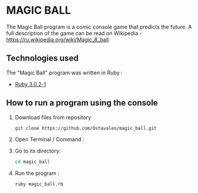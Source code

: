 # MAGIC BALL
The Magic Ball program is a comic console game that predicts the future.
A full description of the game can be read on Wikipedia  - https://ru.wikipedia.org/wiki/Magic_8_ball


## Technologies used

The "Magic Ball" program was written in Ruby :

* [Ruby 3.0.2-1](https://rubyinstaller.org/downloads/)


## How to run a program using the console
1. Download files from repository

   ~~~ sh
   git clone https://github.com/Ostavaleo/magic_ball.git
   ~~~

3. Open Terminal / Command :


4. Go to its directory:

   ~~~ sh
   cd magic_ball

5. Run the program :

   ~~~ sh
   ruby magic_ball.rb